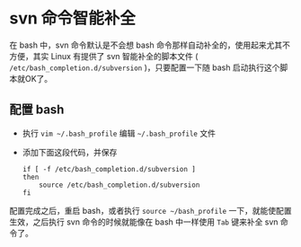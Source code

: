 # svn 命令智能补全

在 bash 中，svn 命令默认是不会想 bash 命令那样自动补全的，使用起来尤其不方便，其实 Linux 有提供了 svn 智能补全的脚本文件 ( `/etc/bash_completion.d/subversion` )，只要配置一下随 bash 启动执行这个脚本就OK了。

## 配置 bash

* 执行 `vim ~/.bash_profile` 编辑 `~/.bash_profile` 文件

* 添加下面这段代码，并保存

    ```shell
    if [ -f /etc/bash_completion.d/subversion ]
    then
        source /etc/bash_completion.d/subversion
    fi
    ```

配置完成之后，重启 bash，或者执行 `source ~/bash_profile` 一下，就能使配置生效，之后执行 svn 命令的时候就能像在 bash 中一样使用 `Tab` 键来补全 svn 命令了。